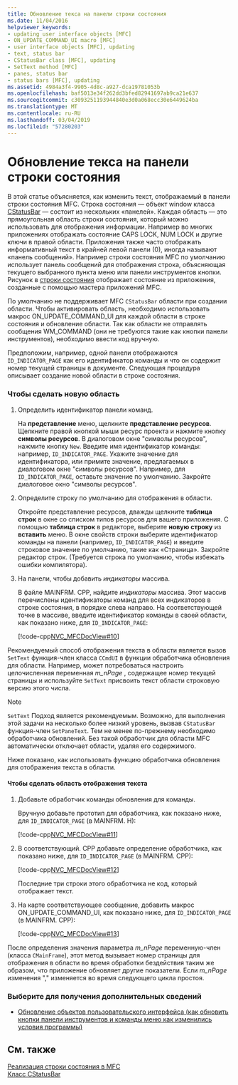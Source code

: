```yaml
---
title: Обновление текса на панели строки состояния
ms.date: 11/04/2016
helpviewer_keywords:
- updating user interface objects [MFC]
- ON_UPDATE_COMMAND_UI macro [MFC]
- user interface objects [MFC], updating
- text, status bar
- CStatusBar class [MFC], updating
- SetText method [MFC]
- panes, status bar
- status bars [MFC], updating
ms.assetid: 4984a3f4-9905-4d8c-a927-dca19781053b
ms.openlocfilehash: baf5013e34f262dd3bfed82941697ab9ca21e637
ms.sourcegitcommit: c3093251193944840e3d0a068ecc30e6449624ba
ms.translationtype: MT
ms.contentlocale: ru-RU
ms.lasthandoff: 03/04/2019
ms.locfileid: "57280203"
---
```

# <a name="updating-the-text-of-a-status-bar-pane"></a>Обновление текса на панели строки состояния

В этой статье объясняется, как изменить текст, отображаемый в панели строки состояния MFC. Строка состояния — объект window класса [CStatusBar](../mfc/reference/cstatusbar-class.md) — состоит из нескольких «панелей». Каждая область — это прямоугольная область строки состояния, который можно использовать для отображения информации. Например во многих приложениях отображать состояние CAPS LOCK, NUM LOCK и другие ключи в правой области. Приложения также часто отображать информативный текст в крайней левой панели (0), иногда называют «панель сообщений». Например строки состояния MFC по умолчанию использует панель сообщений для отображения строка, объясняющая текущего выбранного пункта меню или панели инструментов кнопки. Рисунок в [строки состояния](../mfc/status-bar-implementation-in-mfc.md) отображает состояние из приложения, созданные с помощью мастера приложений MFC.

По умолчанию не поддерживает MFC `CStatusBar` области при создании области. Чтобы активировать область, необходимо использовать макрос ON_UPDATE_COMMAND_UI для каждой области в строке состояния и обновление области. Так как области не отправлять сообщения WM_COMMAND (они не требуются такие как кнопки панели инструментов), необходимо ввести код вручную.

Предположим, например, одной панели отображаются `ID_INDICATOR_PAGE` как его идентификатор команды и что он содержит номер текущей страницы в документе. Следующая процедура описывает создание новой области в строке состояния.

### <a name="to-make-a-new-pane"></a>Чтобы сделать новую область

1. Определить идентификатор панели команд.

   На **представление** меню, щелкните **представление ресурсов**. Щелкните правой кнопкой мыши ресурс проекта и нажмите кнопку **символы ресурсов**. В диалоговом окне "символы ресурсов", нажмите кнопку `New`. Введите имя идентификатор команды: например, `ID_INDICATOR_PAGE`. Укажите значение для идентификатора, или примите значение, предлагаемых в диалоговом окне "символы ресурсов". Например, для `ID_INDICATOR_PAGE`, оставьте значение по умолчанию. Закройте диалоговое окно "символы ресурсов".

1. Определите строку по умолчанию для отображения в области.

   Откройте представление ресурсов, дважды щелкните **таблица строк** в окне со списком типов ресурсов для вашего приложения. С помощью **таблица строк** в редакторе, выберите **новую строку** из **вставить** меню. В окне свойств строки выберите идентификатор команды на панели (например, `ID_INDICATOR_PAGE`) и введите строковое значение по умолчанию, такие как «Страница». Закройте редактор строк. (Требуется строка по умолчанию, чтобы избежать ошибки компилятора).

1. На панели, чтобы добавить *индикаторы* массива.

   В файле MAINFRM. CPP, найдите *индикаторы* массива. Этот массив перечислены идентификаторы команд для всех индикаторов в строке состояния, в порядке слева направо. На соответствующей точке в массиве, введите идентификатор команды в своей области, как показано ниже, для `ID_INDICATOR_PAGE`:

   [!code-cpp[NVC_MFCDocView#10](../mfc/codesnippet/cpp/updating-the-text-of-a-status-bar-pane_1.cpp)]

Рекомендуемый способ отображения текста в области является вызов `SetText` функция-член класса `CCmdUI` в функции обработчика обновления для области. Например, может потребоваться настроить целочисленная переменная *m_nPage* , содержащее номер текущей страницы и используйте `SetText` присвоить текст области строковую версию этого числа.

> [!NOTE]
>  `SetText` Подход является рекомендуемым. Возможно, для выполнения этой задачи на несколько более низкий уровень, вызвав `CStatusBar` функция-член `SetPaneText`. Тем не менее по-прежнему необходимо обработчика обновлений. Без такой обработчик для области MFC автоматически отключает области, удаляя его содержимого.

Ниже показано, как использовать функцию обработчика обновления для отображения текста в области.

#### <a name="to-make-a-pane-display-text"></a>Чтобы сделать область отображения текста

1. Добавьте обработчик команды обновления для команды.

   Вручную добавьте прототип для обработчика, как показано ниже, для `ID_INDICATOR_PAGE` (в MAINFRM. H):

   [!code-cpp[NVC_MFCDocView#11](../mfc/codesnippet/cpp/updating-the-text-of-a-status-bar-pane_2.h)]

1. В соответствующий. CPP добавьте определение обработчика, как показано ниже, для `ID_INDICATOR_PAGE` (в MAINFRM. CPP):

   [!code-cpp[NVC_MFCDocView#12](../mfc/codesnippet/cpp/updating-the-text-of-a-status-bar-pane_3.cpp)]

   Последние три строки этого обработчика не код, который отображает текст.

1. На карте соответствующее сообщение, добавить макрос ON_UPDATE_COMMAND_UI, как показано ниже, для `ID_INDICATOR_PAGE` (в MAINFRM. CPP):

   [!code-cpp[NVC_MFCDocView#13](../mfc/codesnippet/cpp/updating-the-text-of-a-status-bar-pane_4.cpp)]

После определения значения параметра *m_nPage* переменную-член (класса `CMainFrame`), этот метод вызывает номер страницы для отображения в области во время обработки бездействия таким же образом, что приложение обновляет другие показатели. Если *m_nPage* изменения "," изменяется во время следующего цикла простоя.

### <a name="what-do-you-want-to-know-more-about"></a>Выберите для получения дополнительных сведений

- [Обновление объектов пользовательского интерфейса (как обновить кнопки панели инструментов и команды меню как изменились условия программы)](../mfc/how-to-update-user-interface-objects.md)

## <a name="see-also"></a>См. также

[Реализация строки состояния в MFC](../mfc/status-bar-implementation-in-mfc.md)<br/>
[Класс CStatusBar](../mfc/reference/cstatusbar-class.md)
